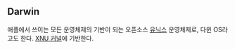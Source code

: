 #

## Darwin

애플에서 쓰이는 모든 운영체제의 기반이 되는 오픈소스 [유닉스](Unix.md) 운영체제로, 다윈 OS라고도 한다. [XNU 커널](XNU.md)에 기반한다.